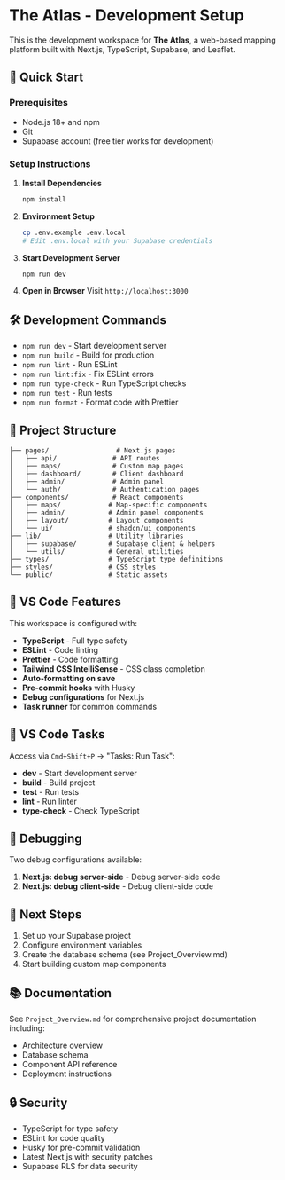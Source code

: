 # The Atlas - Development Setup

This is the development workspace for **The Atlas**, a web-based mapping platform built with Next.js, TypeScript, Supabase, and Leaflet.

## 🚀 Quick Start

### Prerequisites

- Node.js 18+ and npm
- Git
- Supabase account (free tier works for development)

### Setup Instructions

1. **Install Dependencies**

   ```bash
   npm install
   ```

2. **Environment Setup**

   ```bash
   cp .env.example .env.local
   # Edit .env.local with your Supabase credentials
   ```

3. **Start Development Server**

   ```bash
   npm run dev
   ```

4. **Open in Browser**
   Visit `http://localhost:3000`

## 🛠️ Development Commands

- `npm run dev` - Start development server
- `npm run build` - Build for production
- `npm run lint` - Run ESLint
- `npm run lint:fix` - Fix ESLint errors
- `npm run type-check` - Run TypeScript checks
- `npm run test` - Run tests
- `npm run format` - Format code with Prettier

## 📁 Project Structure

```
├── pages/                 # Next.js pages
│   ├── api/              # API routes
│   ├── maps/             # Custom map pages
│   ├── dashboard/        # Client dashboard
│   ├── admin/            # Admin panel
│   └── auth/             # Authentication pages
├── components/           # React components
│   ├── maps/            # Map-specific components
│   ├── admin/           # Admin panel components
│   ├── layout/          # Layout components
│   └── ui/              # shadcn/ui components
├── lib/                 # Utility libraries
│   ├── supabase/        # Supabase client & helpers
│   └── utils/           # General utilities
├── types/               # TypeScript type definitions
├── styles/              # CSS styles
└── public/              # Static assets
```

## 🧩 VS Code Features

This workspace is configured with:

- **TypeScript** - Full type safety
- **ESLint** - Code linting
- **Prettier** - Code formatting
- **Tailwind CSS IntelliSense** - CSS class completion
- **Auto-formatting on save**
- **Pre-commit hooks** with Husky
- **Debug configurations** for Next.js
- **Task runner** for common commands

## 🔧 VS Code Tasks

Access via `Cmd+Shift+P` → "Tasks: Run Task":

- **dev** - Start development server
- **build** - Build project
- **test** - Run tests
- **lint** - Run linter
- **type-check** - Check TypeScript

## 🐛 Debugging

Two debug configurations available:

1. **Next.js: debug server-side** - Debug server-side code
2. **Next.js: debug client-side** - Debug client-side code

## 🎯 Next Steps

1. Set up your Supabase project
2. Configure environment variables
3. Create the database schema (see Project_Overview.md)
4. Start building custom map components

## 📚 Documentation

See `Project_Overview.md` for comprehensive project documentation including:

- Architecture overview
- Database schema
- Component API reference
- Deployment instructions

## 🔒 Security

- TypeScript for type safety
- ESLint for code quality
- Husky for pre-commit validation
- Latest Next.js with security patches
- Supabase RLS for data security

